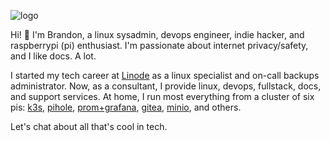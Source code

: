 ![logo](https://obj.leckemby.me/img/leckembydotme.png)

Hi! :wave: I'm Brandon, a linux sysadmin, devops engineer, indie hacker, and raspberrypi (pi) enthusiast. I'm passionate about internet privacy/safety, and I like docs. A lot.

I started my tech career at [Linode](https://www.linode.com) as a linux specialist and on-call backups administrator. Now, as a consultant, I provide linux, devops, fullstack, docs, and support services. At home, I run most everything from a cluster of six pis: [k3s](https://k3s.io/), [pihole](https://pi-hole.net), [prom+grafana](https://grafana.com/oss/prometheus/), [gitea](https://gitea.io/en-us/), [minio](https://min.io/), and others.

Let's chat about all that's cool in tech.
<!--
**kodumbeats/kodumbeats** is a ✨ _special_ ✨ repository because its `README.md` (this file) appears on your GitHub profile.

Here are some ideas to get you started:

- 🔭 I’m currently working on ...
- 🌱 I’m currently learning ...
- 👯 I’m looking to collaborate on ...
- 🤔 I’m looking for help with ...
- 💬 Ask me about ...
- 📫 How to reach me: ...
- 😄 Pronouns: ...
- ⚡ Fun fact: ...
-->
